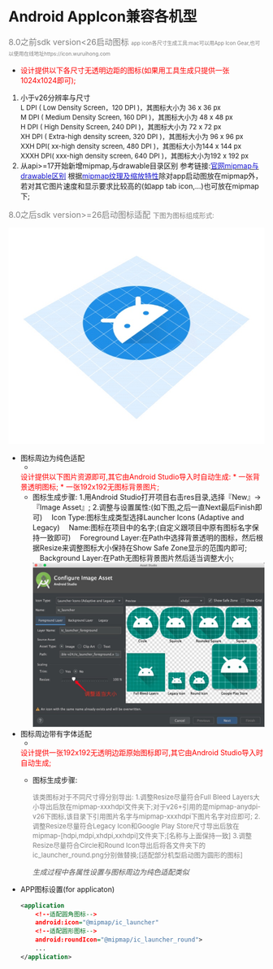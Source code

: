 # Android AppIcon兼容各机型
><font color=gray size=3>
8.0之前sdk version<26启动图标
<font size=1>app icon各尺寸生成工具:mac可以用App Icon Gear,也可以使用在线地址https://icon.wuruihong.com</font>
</font>

* <font color=red>设计提供以下各尺寸无透明边距的图标(如果用工具生成只提供一张1024x1024即可);</font>

1. 小于v26分辨率与尺寸</br>
<font size=2>L DPI ( Low Density Screen，120 DPI )，其图标大小为 36 x 36 px</font></br>
<font size=2>M DPI ( Medium Density Screen, 160 DPI )，其图标大小为 48 x 48 px</font></br>
<font size=2>H DPI ( High Density Screen, 240 DPI )，其图标大小为 72 x 72 px</font></br>
<font size=2>XH DPI ( Extra-high density screen, 320 DPI )，其图标大小为 96 x 96 px</font></br>
<font size=2>XXH DPI( xx-high density screen, 480 DPI )，其图标大小为144 x 144 px</font></br>
<font size=2>XXXH DPI( xxx-high density screen, 640 DPI )，其图标大小为192 x 192 px </font></br>
2. 从api>=17开始新增mipmap,与drawable目录区别
参考链接:[<font color=#1515D1>官网mipmap与drawable区别</font>](https://www.jianshu.com/p/3b984405ad66)
根据[<font color=#1515D1>mipmap纹理及缩放特性</font>](https://www.jianshu.com/p/65376d181323)除对app启动图放在mipmap外，若对其它图片速度和显示要求比较高的(如app tab icon,...)也可放在mipmap下;

><font color=gray size=3>
8.0之后sdk version>=26启动图标适配
<font size=2>下图为图标组成形式:</font>
</font>

![](assets/15607080790764.jpg)

* 图标周边为纯色适配
    * <font color=red>
    设计提供以下图片资源即可,其它由Android Studio导入时自动生成:
        * 一张背景透明图标;
        * 一张192x192无图标背景图片;
    </font>
    * 图标生成步骤:
    1.用Android Studio打开项目右击res目录,选择『New』->『Image Asset』;
    2.调整与设置属性:(如下图,之后一直Next最后Finish即可)
    　Icon Type:图标生成类型选择Launcher Icons (Adaptive and Legacy)
    　Name:图标在项目中的名字;(自定义跟项目中原有图标名字保持一致即可)
    　Foreground Layer:在Path中选择背景透明的图标，然后根据Resize来调整图标大小保持在Show Safe Zone显示的范围内即可;
    　Background Layer:在Path无图标背景图片然后适当调整大小;
![](assets/15607081211365.jpg)
* 图标周边带有字体适配
    * <font color=red>
    设计提供一张192x192无透明边距原始图标即可,其它由Android Studio导入时自动生成;
    </font>
    * 图标生成步骤:
    
        ><font color=gray size=2>
        该类图标对于不同尺寸得分别导出:
        1.调整Resize尽量符合Full Bleed Layers大小导出后放在mipmap-xxxhdpi文件夹下;对于v26+引用的是mipmap-anydpi-v26下图标,该目录下引用图片名字与mipmap-xxxhdpi下图片名字对应即可;
        2.调整Resize尽量符合Legacy Icon和Google Play Store尺寸导出后放在mipmap-[hdpi,mdpi,xhdpi,xxhdpi]文件夹下;[名称与上面保持一致]
        3.调整Resize尽量符合Circle和Round Icon导出后将各文件夹下的ic_launcher_round.png分别做替换;[适配部分机型启动图为圆形的图标]
        </font>
        
        *<font color=#555555>生成过程中各属性设置与图标周边为纯色适配类似</font>*
* APP图标设置(for applicaton)
    ```xml
    <application
        <!--适配圆角图标-->
        android:icon="@mipmap/ic_launcher"
        <!--适配圆形图标-->
        android:roundIcon="@mipmap/ic_launcher_round">
        ...
    </application>
    ```